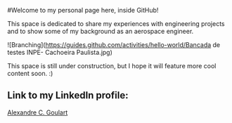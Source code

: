 #Welcome to my personal page here, inside GitHub!

This space is dedicated to share my experiences with engineering projects and to show some of my background as an aerospace engineer.

![Branching](https://guides.github.com/activities/hello-world/Bancada de testes INPE- Cachoeira Paulista.jpg)



This space is still under construction, but I hope it will feature more cool content soon. :)

## Link to my LinkedIn profile:

[Alexandre C. Goulart](https://www.linkedin.com/in/alexandrecgoulart/)





